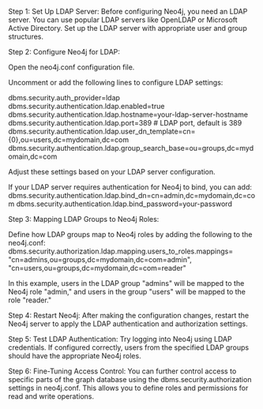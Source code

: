 Step 1: Set Up LDAP Server:
Before configuring Neo4j, you need an LDAP server. You can use popular LDAP servers like OpenLDAP or Microsoft Active Directory. Set up the LDAP server with appropriate user and group structures.

Step 2: Configure Neo4j for LDAP:

Open the neo4j.conf configuration file.

Uncomment or add the following lines to configure LDAP settings:

dbms.security.auth_provider=ldap
dbms.security.authentication.ldap.enabled=true
dbms.security.authentication.ldap.hostname=your-ldap-server-hostname
dbms.security.authentication.ldap.port=389   # LDAP port, default is 389
dbms.security.authentication.ldap.user_dn_template=cn={0},ou=users,dc=mydomain,dc=com
dbms.security.authentication.ldap.group_search_base=ou=groups,dc=mydomain,dc=com


Adjust these settings based on your LDAP server configuration.

If your LDAP server requires authentication for Neo4j to bind, you can add:
dbms.security.authentication.ldap.bind_dn=cn=admin,dc=mydomain,dc=com
dbms.security.authentication.ldap.bind_password=your-password

Step 3: Mapping LDAP Groups to Neo4j Roles:

Define how LDAP groups map to Neo4j roles by adding the following to the neo4j.conf:
dbms.security.authorization.ldap.mapping.users_to_roles.mappings=\
"cn=admins,ou=groups,dc=mydomain,dc=com=admin",\
"cn=users,ou=groups,dc=mydomain,dc=com=reader"

In this example, users in the LDAP group "admins" will be mapped to the Neo4j role "admin," and users in the group "users" will be mapped to the role "reader."

Step 4: Restart Neo4j:
After making the configuration changes, restart the Neo4j server to apply the LDAP authentication and authorization settings.

Step 5: Test LDAP Authentication:
Try logging into Neo4j using LDAP credentials. If configured correctly, users from the specified LDAP groups should have the appropriate Neo4j roles.

Step 6: Fine-Tuning Access Control:
You can further control access to specific parts of the graph database using the dbms.security.authorization settings in neo4j.conf. This allows you to define roles and permissions for read and write operations.
